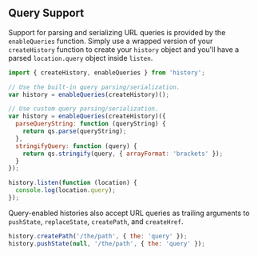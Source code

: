 ## Query Support

Support for parsing and serializing URL queries is provided by the `enableQueries` function. Simply use a wrapped version of your `createHistory` function to create your `history` object and you'll have a parsed `location.query` object inside `listen`.

```js
import { createHistory, enableQueries } from 'history';

// Use the built-in query parsing/serialization.
var history = enableQueries(createHistory)();

// Use custom query parsing/serialization.
var history = enableQueries(createHistory)({
  parseQueryString: function (queryString) {
    return qs.parse(queryString);
  },
  stringifyQuery: function (query) {
    return qs.stringify(query, { arrayFormat: 'brackets' });
  }
});

history.listen(function (location) {
  console.log(location.query);
});
```

Query-enabled histories also accept URL queries as trailing arguments to `pushState`, `replaceState`, `createPath`, and `createHref`.

```js
history.createPath('/the/path', { the: 'query' });
history.pushState(null, '/the/path', { the: 'query' });
```
